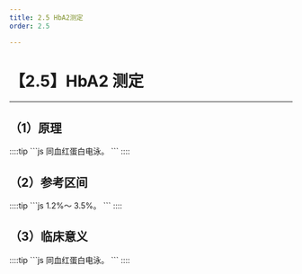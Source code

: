 ```yaml
---
title: 2.5 HbA2测定
order: 2.5

---
```


# 【2.5】HbA2 测定

<kaodian :text="'血液学检验记忆卡'" />

<!-- ###### 第十一章 血红蛋白异常所致的贫血及其实验诊断

> 临床血液学检验 -->

<beitiX/>

---

## （1）原理

<son :text="'血液学检验记忆卡'" text1="（1）原理" :textOption="[['熟练掌握','基础知识',''],['熟练掌握','基础知识','相关专业知识'],['熟练掌握','基础知识','相关专业知识']]" />
::::tip
```js
同血红蛋白电泳。
```
::::

## （2）参考区间

<son :text="'血液学检验记忆卡'" text1="（2）参考区间" :textOption="[['掌握','基础知识',''],['掌握','基础知识','相关专业知识'],['掌握','基础知识','相关专业知识']]" />
::::tip
```js
1.2%～ 3.5%。
```
::::

## （3）临床意义

<son :text="'血液学检验记忆卡'" text1="（3）临床意义" :textOption="[['掌握','专业知识','专业实践能力'],['掌握','专业知识','专业实践能力'],['掌握','专业知识','']]" />
::::tip
```js
同血红蛋白电泳。
```
::::
